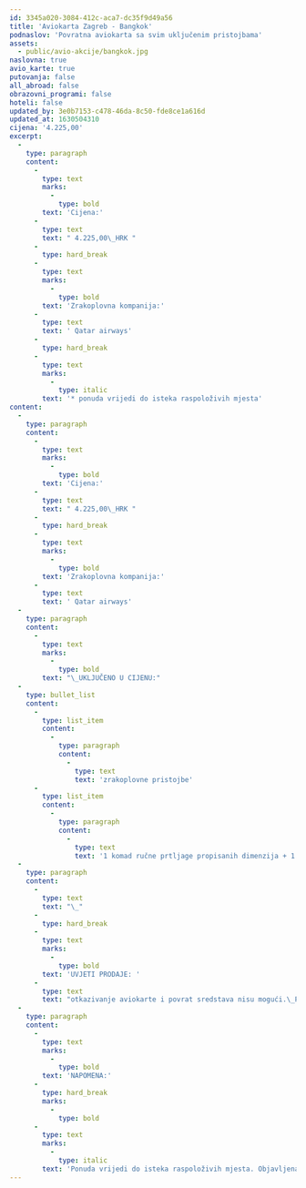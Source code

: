 ```yaml
---
id: 3345a020-3084-412c-aca7-dc35f9d49a56
title: 'Aviokarta Zagreb - Bangkok'
podnaslov: 'Povratna aviokarta sa svim uključenim pristojbama'
assets:
  - public/avio-akcije/bangkok.jpg
naslovna: true
avio_karte: true
putovanja: false
all_abroad: false
obrazovni_programi: false
hoteli: false
updated_by: 3e0b7153-c478-46da-8c50-fde8ce1a616d
updated_at: 1630504310
cijena: '4.225,00'
excerpt:
  -
    type: paragraph
    content:
      -
        type: text
        marks:
          -
            type: bold
        text: 'Cijena:'
      -
        type: text
        text: " 4.225,00\_HRK "
      -
        type: hard_break
      -
        type: text
        marks:
          -
            type: bold
        text: 'Zrakoplovna kompanija:'
      -
        type: text
        text: ' Qatar airways'
      -
        type: hard_break
      -
        type: text
        marks:
          -
            type: italic
        text: '* ponuda vrijedi do isteka raspoloživih mjesta'
content:
  -
    type: paragraph
    content:
      -
        type: text
        marks:
          -
            type: bold
        text: 'Cijena:'
      -
        type: text
        text: " 4.225,00\_HRK "
      -
        type: hard_break
      -
        type: text
        marks:
          -
            type: bold
        text: 'Zrakoplovna kompanija:'
      -
        type: text
        text: ' Qatar airways'
  -
    type: paragraph
    content:
      -
        type: text
        marks:
          -
            type: bold
        text: "\_UKLJUČENO U CIJENU:"
  -
    type: bullet_list
    content:
      -
        type: list_item
        content:
          -
            type: paragraph
            content:
              -
                type: text
                text: 'zrakoplovne pristojbe'
      -
        type: list_item
        content:
          -
            type: paragraph
            content:
              -
                type: text
                text: '1 komad ručne prtljage propisanih dimenzija + 1 komad predane prtljage do 23kg'
  -
    type: paragraph
    content:
      -
        type: text
        text: "\_"
      -
        type: hard_break
      -
        type: text
        marks:
          -
            type: bold
        text: 'UVJETI PRODAJE: '
      -
        type: text
        text: "otkazivanje aviokarte i povrat sredstava nisu mogući.\_Promjene moguće uz penale."
  -
    type: paragraph
    content:
      -
        type: text
        marks:
          -
            type: bold
        text: 'NAPOMENA:'
      -
        type: hard_break
        marks:
          -
            type: bold
      -
        type: text
        marks:
          -
            type: italic
        text: 'Ponuda vrijedi do isteka raspoloživih mjesta. Objavljena je najniža moguća cijena. Ukoliko se mjesta po najnižoj cijeni rasprodaju, cijena će biti viša.'
---
```

